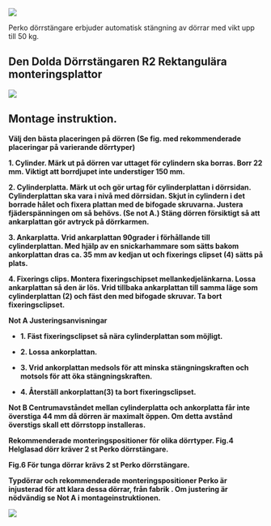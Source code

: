 ![](_page_0_Picture_0.jpeg)

Perko dörrstängare erbjuder automatisk stängning av dörrar med vikt upp till 50 kg.

## **Den Dolda Dörrstängaren R2** Rektangulära monteringsplattor

![](_page_0_Figure_3.jpeg)

## **Montage instruktion.**

**Välj den bästa placeringen på dörren (Se fig. med rekommenderade placeringar på varierande dörrtyper)**

**1. Cylinder. Märk ut på dörren var uttaget för cylindern ska borras. Borr 22 mm. Viktigt att borrdjupet inte understiger 150 mm.**

**2. Cylinderplatta. Märk ut och gör urtag för cylinderplattan i dörrsidan. Cylinderplattan ska vara i nivå med dörrsidan. Skjut in cylindern i det borrade hålet och fixera plattan med de bifogade skruvarna. Justera fjäderspänningen om så behövs. (Se not A.) Stäng dörren försiktigt så att ankarplattan gör avtryck på dörrkarmen.** 

**3. Ankarplatta. Vrid ankarplattan 90grader i förhållande till cylinderplattan. Med hjälp av en snickarhammare som sätts bakom ankorplattan dras ca. 35 mm av kedjan ut och fixerings clipset (4) sätts på plats.**

**4. Fixerings clips. Montera fixeringschipset mellankedjelänkarna. Lossa ankarplattan så den är lös. Vrid tillbaka ankarplattan till samma läge som cylinderplattan (2) och fäst den med bifogade skruvar. Ta bort fixeringsclipset.**

**Not A Justeringsanvisningar**

- **1. Fäst fixeringsclipset så nära cylinderplattan som möjligt.**
- **2. Lossa ankorplattan.**

- **3. Vrid ankorplattan medsols för att minska stängningskraften och motsols för att öka stängningskraften.**
- **4. Återställ ankorplattan(3) ta bort fixeringsclipset.**

**Not B Centrumavståndet mellan cylinderplatta och ankorplatta får inte överstiga 44 mm då dörren är maximalt öppen. Om detta avstånd överstigs skall ett dörrstopp installeras.**

**Rekommenderade monteringspositioner för olika dörrtyper. Fig.4 Helglasad dörr kräver 2 st Perko dörrstängare.**

**Fig.6 För tunga dörrar krävs 2 st Perko dörrstängare.**

**Typdörrar och rekommenderade monteringspositioner Perko är injusterad för att klara dessa dörrar, från fabrik . Om justering är nödvändig se Not A i montageinstruktionen.**

![](_page_0_Figure_19.jpeg)